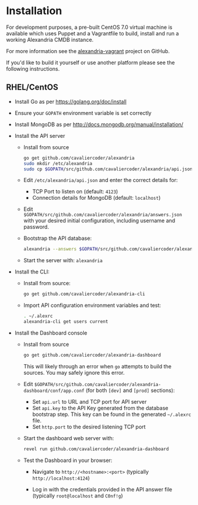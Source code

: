 # Installation

For development purposes, a pre-built CentOS 7.0 virtual machine is available
which uses Puppet and a Vagrantfile to build, install and run a working
Alexandria CMDB instance.

For more information see the [alexandria-vagrant](https://github.com/cavaliercoder/alexandria-vagrant)
project on GitHub.

If you'd like to build it yourself or use another platform please see the 
following instructions.

## RHEL/CentOS

* Install Go as per https://golang.org/doc/install

* Ensure your `GOPATH` environment variable is set correctly

* Install MongoDB as per http://docs.mongodb.org/manual/installation/

* Install the API server

  * Install from source
  
    ```bash
    go get github.com/cavaliercoder/alexandria
    sudo mkdir /etc/alexandria
    sudo cp $GOPATH/src/github.com/cavaliercoder/alexandria/api.json /etc/alexandria/api.json
    ```

  * Edit `/etc/alexandria/api.json` and enter the correct details for:
 
    * TCP Port to listen on (default: `4123`)
    * Connection details for MongoDB (default: `localhost`)

  * Edit `$GOPATH/src/github.com/cavaliercoder/alexandria/answers.json` with
    your desired initial configuration, including username and password.

  * Bootstrap the API database:

    ```bash
    alexandria --answers $GOPATH/src/github.com/cavaliercoder/alexandria/answers.json
    ```

  * Start the server with: `alexandria`

* Install the CLI:

  * Install from source:

    ```bash
    go get github.com/cavaliercoder/alexandria-cli
    ```

  * Import API configuration environment variables and test:

    ```bash
    . ~/.alexrc
    alexandria-cli get users current
    ```

* Install the Dashboard console

  * Install from source
    ```bash
    go get github.com/cavaliercoder/alexandria-dashboard
    ```

    This will likely through an error when `go` attempts to build the sources.
    You may safely ignore this error.

  * Edit `$GOPATH/src/github.com/cavaliercoder/alexandria-dashboard/conf/app.conf`
    (for both `[dev]` and `[prod]` sections):

    * Set `api.url` to URL and TCP port for API server
    * Set `api.key` to the API Key generated from the database bootstrap step.
      This key can be found in the generated `~/.alexrc` file.
    * Set `http.port` to the desired listening TCP port

  * Start the dashboard web server with:
    
    ```bash
    revel run github.com/cavaliercoder/alexandria-dashboard
    ```

  * Test the Dashboard in your browser:

    * Navigate to `http://<hostname>:<port>`
      (typically `http://localhost:4124`)

    * Log in with the credentials provided in the API answer file (typically 
      `root@localhost` and `C0nf!g`)
